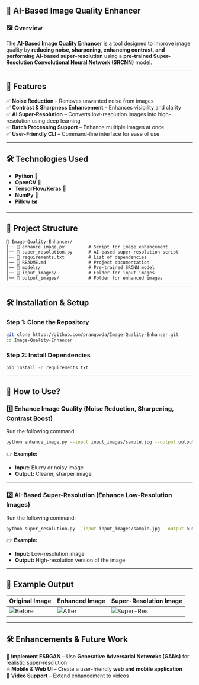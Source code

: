 ## 📜 **AI-Based Image Quality Enhancer**  

### 🖼️ **Overview**  
The **AI-Based Image Quality Enhancer** is a tool designed to improve image quality by **reducing noise, sharpening, enhancing contrast, and performing AI-based super-resolution** using a **pre-trained Super-Resolution Convolutional Neural Network (SRCNN)** model.  

---

## 🚀 **Features**  
✅ **Noise Reduction** – Removes unwanted noise from images  
✅ **Contrast & Sharpness Enhancement** – Enhances visibility and clarity  
✅ **AI Super-Resolution** – Converts low-resolution images into high-resolution using deep learning  
✅ **Batch Processing Support** – Enhance multiple images at once  
✅ **User-Friendly CLI** – Command-line interface for ease of use  

---

## 🛠️ **Technologies Used**  
- **Python** 🐍  
- **OpenCV** 👀  
- **TensorFlow/Keras** 🤖  
- **NumPy** 🔢  
- **Pillow** 🖼️  

---

## 📂 **Project Structure**  

```
📂 Image-Quality-Enhancer/
│── 📜 enhance_image.py         # Script for image enhancement
│── 📜 super_resolution.py      # AI-based super-resolution script
│── 📜 requirements.txt         # List of dependencies
│── 📜 README.md                # Project documentation
│── 📂 models/                  # Pre-trained SRCNN model
│── 📂 input_images/            # Folder for input images
│── 📂 output_images/           # Folder for enhanced images
```

---

## 🛠️ **Installation & Setup**  

### **Step 1: Clone the Repository**  
```bash
git clone https://github.com/prangowda/Image-Quality-Enhancer.git
cd Image-Quality-Enhancer
```

### **Step 2: Install Dependencies**  
```bash
pip install -r requirements.txt
```

---

## 🎯 **How to Use?**  

### **1️⃣ Enhance Image Quality (Noise Reduction, Sharpening, Contrast Boost)**  
Run the following command:  
```bash
python enhance_image.py --input input_images/sample.jpg --output output_images/enhanced.jpg
```
👉 **Example:**  
- **Input:** Blurry or noisy image  
- **Output:** Clearer, sharper image  

---

### **2️⃣ AI-Based Super-Resolution (Enhance Low-Resolution Images)**  
Run the following command:  
```bash
python super_resolution.py --input input_images/sample.jpg --output output_images/high_res.jpg
```
👉 **Example:**  
- **Input:** Low-resolution image  
- **Output:** High-resolution version of the image  

---

## 📸 **Example Output**  
| **Original Image**  | **Enhanced Image**  | **Super-Resolution Image**  |
|---------------------|---------------------|-----------------------------|
| ![Before](input_images/sample.jpg) | ![After](output_images/enhanced.jpg) | ![Super-Res](output_images/high_res.jpg) |

---

## 🛠️ **Enhancements & Future Work**  
🚀 **Implement ESRGAN** – Use **Generative Adversarial Networks (GANs)** for realistic super-resolution  
🔥 **Mobile & Web UI** – Create a user-friendly **web and mobile application**  
📸 **Video Support** – Extend enhancement to videos  
